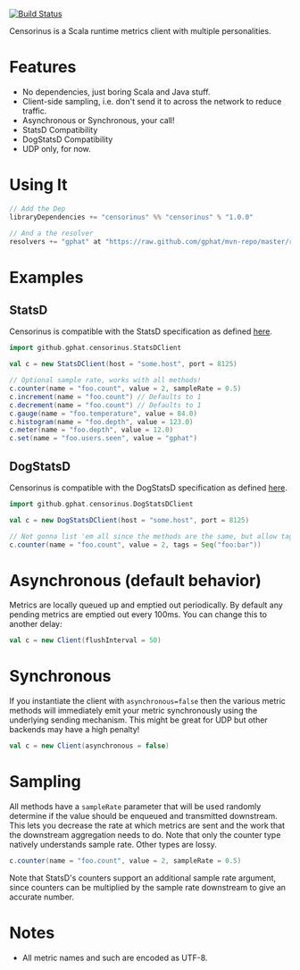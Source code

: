 [![Build Status](https://travis-ci.org/gphat/censorinus.svg?branch=master)](https://travis-ci.org/gphat/censorinus)

Censorinus is a Scala runtime metrics client with multiple personalities.

# Features

* No dependencies, just boring Scala and Java stuff.
* Client-side sampling, i.e. don't send it to across the network to reduce traffic.
* Asynchronous or Synchronous, your call!
* StatsD Compatibility
* DogStatsD Compatibility
* UDP only, for now.

# Using It

```scala
// Add the Dep
libraryDependencies += "censorinus" %% "censorinus" % "1.0.0"

// And a the resolver
resolvers += "gphat" at "https://raw.github.com/gphat/mvn-repo/master/releases/",
```

# Examples

## StatsD

Censorinus is compatible with the StatsD specification as defined [here](https://github.com/etsy/statsd/blob/master/docs/metric_types.md).


```scala
import github.gphat.censorinus.StatsDClient

val c = new StatsDClient(host = "some.host", port = 8125)

// Optional sample rate, works with all methods!
c.counter(name = "foo.count", value = 2, sampleRate = 0.5)
c.increment(name = "foo.count") // Defaults to 1
c.decrement(name = "foo.count") // Defaults to 1
c.gauge(name = "foo.temperature", value = 84.0)
c.histogram(name = "foo.depth", value = 123.0)
c.meter(name = "foo.depth", value = 12.0)
c.set(name = "foo.users.seen", value = "gphat")
```

## DogStatsD

Censorinus is compatible with the DogStatsD specification as defined [here](http://docs.datadoghq.com/guides/dogstatsd/#datagram-format).

```scala
import github.gphat.censorinus.DogStatsDClient

val c = new DogStatsDClient(host = "some.host", port = 8125)

// Not gonna list 'em all since the methods are the same, but allow tags!
c.counter(name = "foo.count", value = 2, tags = Seq("foo:bar"))
```

# Asynchronous (default behavior)

Metrics are locally queued up and emptied out periodically. By default any
pending metrics are emptied out every 100ms. You can change this to another
delay:

```scala
val c = new Client(flushInterval = 50)
```

# Synchronous

If you instantiate the client with `asynchronous=false` then the various metric
methods will immediately emit your metric synchronously using the underlying
sending mechanism. This might be great for UDP but other backends may have
a high penalty!

```scala
val c = new Client(asynchronous = false)
```

# Sampling

All methods have a `sampleRate` parameter that will be used randomly determine
if the value should be enqueued and transmitted downstream. This lets you
decrease the rate at which metrics are sent and the work that the downstream
aggregation needs to do. Note that only the counter type natively understands
sample rate. Other types are lossy.

```scala
c.counter(name = "foo.count", value = 2, sampleRate = 0.5)
```

Note that StatsD's counters support an additional sample rate argument, since
counters can be multiplied by the sample rate downstream to give an accurate
number.

# Notes

* All metric names and such are encoded as UTF-8.
